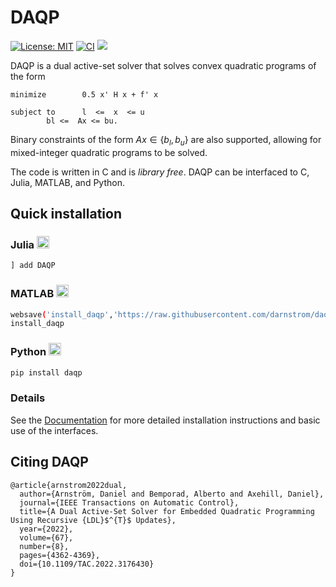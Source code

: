  
# DAQP
[![License: MIT](https://img.shields.io/badge/License-MIT-yellow.svg)](https://opensource.org/licenses/MIT)
[![CI](https://github.com/darnstrom/daqp/workflows/CI/badge.svg)](https://github.com/darnstrom/daqp/actions)
[![](https://img.shields.io/badge/docs-online-brightgreen)](https://darnstrom.github.io/daqp/start)

DAQP is a dual active-set solver that solves convex quadratic programs of the form
```
minimize        0.5 x' H x + f' x

subject to      l  <=  x  <= u
		bl <=  Ax <= bu.
```
Binary constraints of the form $A x \in \lbrace b_l, b_u \rbrace$ are also supported, allowing for mixed-integer quadratic programs to be solved.

The code is written in C and is *library free*. DAQP can be interfaced to C, Julia, MATLAB, and Python. 

## Quick installation

### Julia  <img src="https://cdn.jsdelivr.net/gh/devicons/devicon/icons/julia/julia-original.svg" height="20"/>
```bash
] add DAQP
```

### MATLAB  <img src="https://cdn.jsdelivr.net/gh/devicons/devicon/icons/matlab/matlab-original.svg" height="20"/> 
```bash
websave('install_daqp','https://raw.githubusercontent.com/darnstrom/daqp/master/interfaces/daqp-matlab/install_daqp.m')
install_daqp
```

### Python  <img src="https://cdn.jsdelivr.net/gh/devicons/devicon/icons/python/python-original.svg" height="20" />
```bash
pip install daqp
```

### Details 
See the [Documentation](https://darnstrom.github.io/daqp/start) for more detailed installation instructions and basic use of the interfaces. 

## Citing DAQP
```
@article{arnstrom2022dual,
  author={Arnström, Daniel and Bemporad, Alberto and Axehill, Daniel},
  journal={IEEE Transactions on Automatic Control},
  title={A Dual Active-Set Solver for Embedded Quadratic Programming Using Recursive {LDL}$^{T}$ Updates},
  year={2022},
  volume={67},
  number={8},
  pages={4362-4369},
  doi={10.1109/TAC.2022.3176430}
}
```
